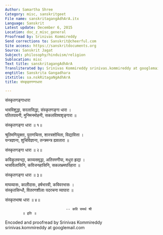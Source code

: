 ```yaml
---
Author: Samartha Shree
Category: misc, sanskritgeet
File name: sanskritagangAdhArA.itx
Language: Sanskrit
Latest update: December 6, 2015
Location: doc_z_misc_general
Proofread by: Srinivas Kommireddy
Send corrections to: Sanskrit@cheerful.com
Site access: https://sanskritdocuments.org
Source: Sanskrit Jagat
Subject: philosophy/hinduism/religion
Sublocation: misc
Text title: sanskritagangAdhArA
Transliterated by: Srinivas Kommireddy srinivas.kommireddy at googlemail.com
engtitle: Sanskrita Gangadhara
itxtitle: sa.nskRitagaNgAdhArA
title: संस्कृइतगण्गाधारा

---
```

  
 संस्कृतगङ्गाधारा   
  
भावविशुद्धा, सरलासिद्धा, संस्कृतगङ्गा धारा ।  
पतितपावनी, मुनिमनमोहनी, सकलविश्वशृङ्गारा ॥  
  
संस्कृतगङ्गा धारा ॥ १॥  
  
श्रुतिमणियुक्ता, पुराणचित्ता, शास्त्रशोभिता, विद्यावित्ता ।  
यन्त्रज्ञाना, शुचिविज्ञाना, तन्त्रमन्त्र ह्यवतारा ॥  
  
संस्कृतगङ्गा धारा ॥ २॥  
  
कविकुलवन्द्या, काव्यसमृद्धा, अतिरमणीया, मधुरा हृद्या ।  
भासविलासिनि, कविजनहासिनि, सकलभ्रमपरिहारा ॥  
  
संस्कृतगङ्गा धारा ॥ ३॥  
  
माघव्यासः, कालीदासः, हर्षभारवी, कविवरभासः ।  
संस्कृतसिन्धौ, वितरणशीलाः पदरचना व्यापारा ॥  
  
संस्कृतभाषा धारा ॥ ४॥  
  
                                -- कवि समर्थ श्री  
            ॥ इति ॥  
  
  
Encoded and proofread by Srinivas Kommireddy  
srinivas.kommireddy at googlemail.com  
  
  
